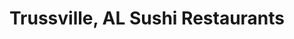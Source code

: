 ---
layout: city
title: Trussville, AL Sushi Restaurants
permalink: /alabama/trussville/
stateAbbr: AL
stateName: Alabama
cityName: Trussville

---